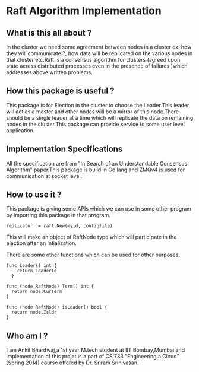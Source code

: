 Raft Algorithm Implementation
=

What is this all about ?
-
In the cluster we need some agreement between nodes in a cluster ex: how they will communicate ?, how data will be replicated on the various nodes in that cluster etc.Raft is a consensus algorithm for clusters (agreed upon state across distributed processes even in the presence of failures )which addresses above written problems. 

How this package is useful ?
-
This package is for Election in the cluster to choose the Leader.This leader will act as a master and other nodes will be a mirror of this node.There should be a single leader at a time which will replicate the data on remaining nodes in the cluster.This package can provide service to some user level application.

Implementation Specifications
-
All the specification are from "In Search of an Understandable Consensus Algorithm" paper.This package is build in Go lang and ZMQv4 is used for communication at socket level.

How to use it ?
-
This package is giving some APIs which we can use in some other program by importing this package in that program.
  
    replicator := raft.New(myid, configfile)

This will make an object of RaftNode type which will participate in the election after an intialization.

There are some other functions which can be used for other purposes.
     
    func Leader() int {
        return LeaderId
      }

    func (node RaftNode) Term() int {
      return node.CurTerm
    }

    func (node RaftNode) isLeader() bool {
      return node.Isldr
    }
  
Who am I ?
-
I am Ankit Bhardwaj,a 1st year M.tech student at IIT Bombay,Mumbai and implementation of this projet is a part of CS 733 "Engineering a Cloud"[Spring 2014] course offered by Dr. Sriram Srinivasan.
